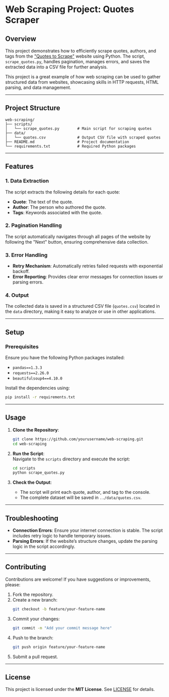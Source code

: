 # **Web Scraping Project: Quotes Scraper**

## **Overview**  
This project demonstrates how to efficiently scrape quotes, authors, and tags from the ["Quotes to Scrape"](http://quotes.toscrape.com) website using Python. The script, `scrape_quotes.py`, handles pagination, manages errors, and saves the extracted data into a CSV file for further analysis.  

This project is a great example of how web scraping can be used to gather structured data from websites, showcasing skills in HTTP requests, HTML parsing, and data management.

---

## **Project Structure**  
```
web-scraping/
├── scripts/
│   └── scrape_quotes.py        # Main script for scraping quotes
├── data/
│   └── quotes.csv              # Output CSV file with scraped quotes
├── README.md                   # Project documentation
└── requirements.txt            # Required Python packages
```

---

## **Features**  
### **1. Data Extraction**  
The script extracts the following details for each quote:  
- **Quote**: The text of the quote.  
- **Author**: The person who authored the quote.  
- **Tags**: Keywords associated with the quote.  

### **2. Pagination Handling**  
The script automatically navigates through all pages of the website by following the "Next" button, ensuring comprehensive data collection.  

### **3. Error Handling**  
- **Retry Mechanism**: Automatically retries failed requests with exponential backoff.  
- **Error Reporting**: Provides clear error messages for connection issues or parsing errors.  

### **4. Output**  
The collected data is saved in a structured CSV file (`quotes.csv`) located in the `data` directory, making it easy to analyze or use in other applications.  

---

## **Setup**  
### **Prerequisites**  
Ensure you have the following Python packages installed:  
- `pandas==1.3.3`  
- `requests==2.26.0`  
- `beautifulsoup4==4.10.0`  

Install the dependencies using:  
```bash
pip install -r requirements.txt
```

---

## **Usage**  
1. **Clone the Repository**:  
   ```bash
   git clone https://github.com/yourusername/web-scraping.git
   cd web-scraping
   ```

2. **Run the Script**:  
   Navigate to the `scripts` directory and execute the script:  
   ```bash
   cd scripts
   python scrape_quotes.py
   ```

3. **Check the Output**:  
   - The script will print each quote, author, and tag to the console.  
   - The complete dataset will be saved in `../data/quotes.csv`.  

---

## **Troubleshooting**  
- **Connection Errors**: Ensure your internet connection is stable. The script includes retry logic to handle temporary issues.  
- **Parsing Errors**: If the website’s structure changes, update the parsing logic in the script accordingly.  

---

## **Contributing**  
Contributions are welcome! If you have suggestions or improvements, please:  
1. Fork the repository.  
2. Create a new branch:  
   ```bash
   git checkout -b feature/your-feature-name
   ```  
3. Commit your changes:  
   ```bash
   git commit -m "Add your commit message here"
   ```  
4. Push to the branch:  
   ```bash
   git push origin feature/your-feature-name
   ```  
5. Submit a pull request.  

---

## **License**  
This project is licensed under the **MIT License**. See [LICENSE](LICENSE.md) for details.